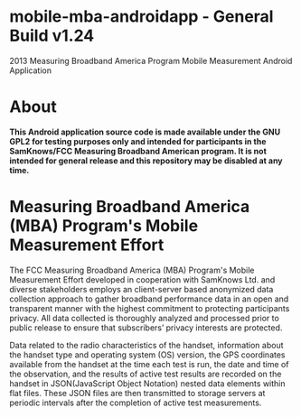 mobile-mba-androidapp - General Build v1.24
============================================

2013 Measuring Broadband America Program Mobile Measurement Android Application

# About

**This Android application source code is made available under the GNU GPL2 for testing purposes only and intended for participants in the SamKnows/FCC Measuring Broadband American program.  It is not intended for general release and this repository may be disabled at any time.**


# Measuring Broadband America (MBA) Program's Mobile Measurement Effort

The FCC Measuring Broadband America (MBA) Program's Mobile Measurement Effort developed in cooperation with SamKnows Ltd. and diverse stakeholders employs an client-server based anonymized data collection approach to gather broadband performance data in an open and transparent manner with the highest commitment to protecting participants privacy.  All data collected is thoroughly analyzed and processed prior to public release to ensure that subscribers’ privacy interests are protected.

Data related to the radio characteristics of the handset, information about the handset type and operating system (OS) version, the GPS coordinates available from the handset at the time each test is run, the date and time of the observation, and the results of active test results are recorded on the handset in JSON(JavaScript Object Notation) nested data elements within flat files.  These JSON files are then transmitted to storage servers at periodic intervals after the completion of active test measurements.

